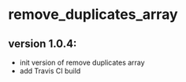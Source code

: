 # remove_duplicates_array

## version 1.0.4:

-   init version of remove duplicates array
-   add Travis CI build
